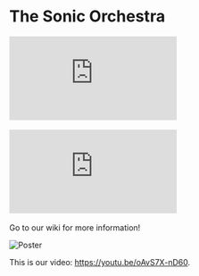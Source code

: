 # The Sonic Orchestra

![Abstract](https://github.com/CSCI-462-01-2020/temp_name/blob/master/temp_name_abstract.pdf)

![Poster](https://github.com/CSCI-462-01-2020/temp_name/blob/master/temp_name_poster.pdf)

Go to our wiki for more information!

![Poster](https://i.imgur.com/z4BU02k.jpg)


This is our video: https://youtu.be/oAvS7X-nD60.
